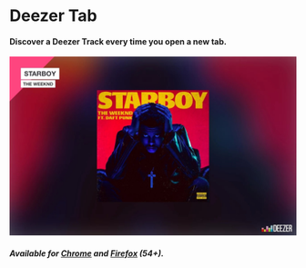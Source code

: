 # Deezer Tab
#### Discover a Deezer Track every time you open a new tab.
![Deezer Tab Preview](README.jpg)
##### Available for [Chrome](https://chrome.google.com/webstore/detail/deezer-tab/meiclleccmfmheoplgelombebilpndea) and [Firefox](https://addons.mozilla.org/fr/firefox/addon/deezer-tab/) (54+).